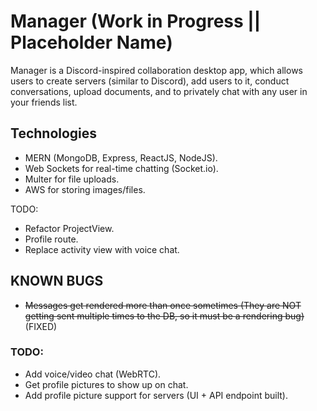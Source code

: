 # Manager (Work in Progress || Placeholder Name) #

Manager is a Discord-inspired collaboration desktop app, which allows users to create servers (similar to Discord), add users to it, conduct conversations, upload documents, and to privately chat with any user in your friends list.

## Technologies ##
- MERN (MongoDB, Express, ReactJS, NodeJS).
- Web Sockets for real-time chatting (Socket.io).
- Multer for file uploads.
- AWS for storing images/files.

TODO:
- Refactor ProjectView.
- Profile route.
- Replace activity view with voice chat.


## KNOWN BUGS ##
- ~~Messages get rendered more than once sometimes (They are NOT getting sent multiple times to the DB, so it must be a rendering bug)~~ (FIXED)

### TODO: ###
- Add voice/video chat (WebRTC).
- Get profile pictures to show up on chat.
- Add profile picture support for servers (UI + API endpoint built).

